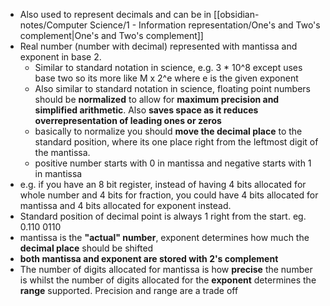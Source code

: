 - Also used to represent decimals and can be in [[obsidian-notes/Computer Science/1 - Information representation/One's and Two's complement|One's and Two's complement]]
- Real number (number with decimal) represented with  mantissa and exponent in base 2.
	- Similar to standard notation in science, e.g. 3 \* 10^8 except uses base two so its more like M x 2^e where e is the given exponent
	- Also similar to standard notation in science, floating point numbers should be **normalized** to allow for **maximum precision and simplified arithmetic**. Also **saves space as it reduces overrepresentation of leading ones or zeros**
	- basically to normalize you should **move the decimal place** to the standard position, where its one place right from the leftmost digit of the mantissa.
	- positive number starts with 0 in mantissa and negative starts with 1 in mantissa
- e.g. if you have an 8 bit register, instead of having 4 bits allocated for whole number and 4 bits for fraction, you could have 4 bits allocated for mantissa and 4 bits allocated for exponent instead.
- Standard position of decimal point is always 1 right from the start. eg. 0.110 0110
- mantissa is the **"actual" number**, exponent determines how much the **decimal place** should be shifted
- **both mantissa and exponent are stored with 2's complement**
- The number of digits allocated for mantissa is how **precise** the number is whilst the number of digits allocated for the **exponent** determines the **range** supported. Precision and range are a trade off